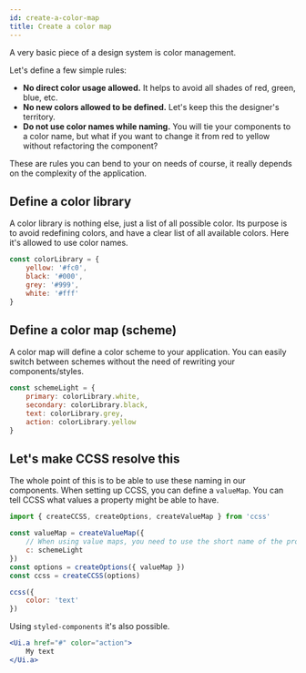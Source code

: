 ```yaml
---
id: create-a-color-map
title: Create a color map
---
```


A very basic piece of a design system is color management.

Let's define a few simple rules:

-   **No direct color usage allowed.** It helps to avoid all shades of red, green, blue, etc.
-   **No new colors allowed to be defined.** Let's keep this the designer's territory.
-   **Do not use color names while naming.** You will tie your components to a color name, but what if you want
    to change it from red to yellow without refactoring the component?

These are rules you can bend to your on needs of course, it really depends on the complexity of the application.

## Define a color library

A color library is nothing else, just a list of all possible color. Its purpose is to avoid redefining colors,
and have a clear list of all available colors. Here it's allowed to use color names.

```js
const colorLibrary = {
    yellow: '#fc0',
    black: '#000',
    grey: '#999',
    white: '#fff'
}
```

## Define a color map (scheme)

A color map will define a color scheme to your application. You can easily switch between schemes without the need
of rewriting your components/styles.

```js
const schemeLight = {
    primary: colorLibrary.white,
    secondary: colorLibrary.black,
    text: colorLibrary.grey,
    action: colorLibrary.yellow
}
```

## Let's make CCSS resolve this

The whole point of this is to be able to use these naming in our components. When setting up CCSS, you can define a
`valueMap`. You can tell CCSS what values a property might be able to have.

```js
import { createCCSS, createOptions, createValueMap } from 'ccss'

const valueMap = createValueMap({
    // When using value maps, you need to use the short name of the property (color)
    c: schemeLight
})
const options = createOptions({ valueMap })
const ccss = createCCSS(options)

ccss({
    color: 'text'
})
```

Using `styled-components` it's also possible.

```jsx
<Ui.a href="#" color="action">
    My text
</Ui.a>
```
